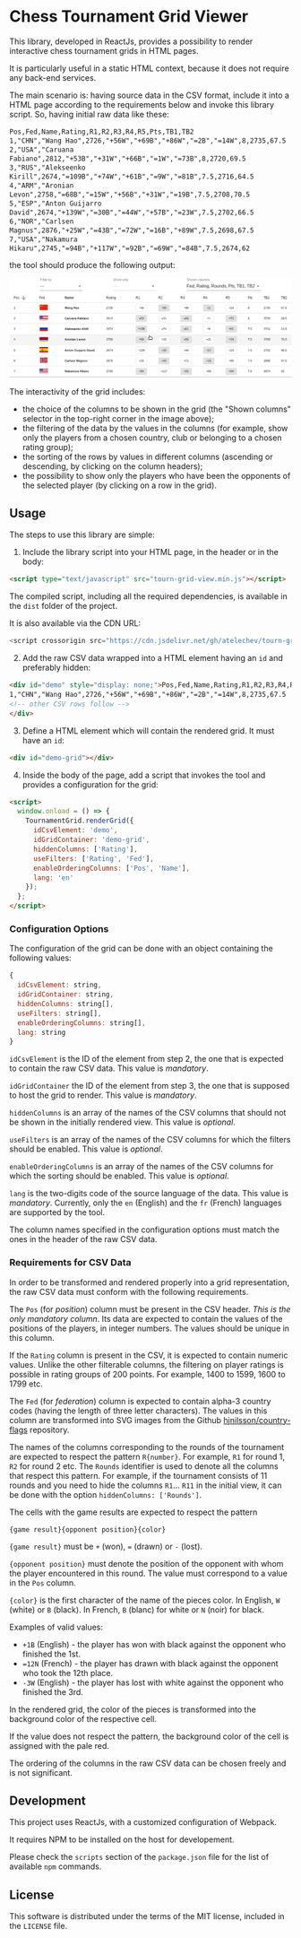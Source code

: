 # Chess Tournament Grid Viewer

This library, developed in ReactJs, provides a possibility to render interactive chess tournament grids in HTML pages.

It is particularly useful in a static HTML context, because it does not require any back-end services.

The main scenario is: having source data in the CSV format, include it into a HTML page according to the requirements below and invoke this library script. So, having initial raw data like these:

```csv
Pos,Fed,Name,Rating,R1,R2,R3,R4,R5,Pts,TB1,TB2
1,"CHN","Wang Hao",2726,"+56W","+69B","+86W","=2B","=14W",8,2735,67.5
2,"USA","Caruana Fabiano",2812,"+53B","+31W","+66B","=1W","=73B",8,2720,69.5
3,"RUS","Alekseenko Kirill",2674,"=109B","+74W","+61B","=9W","=81B",7.5,2716,64.5
4,"ARM","Aronian Levon",2758,"=68B","=15W","+56B","+31W","=19B",7.5,2708,70.5
5,"ESP","Anton Guijarro David",2674,"+139W","=30B","=44W","+57B","=23W",7.5,2702,66.5
6,"NOR","Carlsen Magnus",2876,"+25W","=43B","=72W","=16B","+89W",7.5,2698,67.5
7,"USA","Nakamura Hikaru",2745,"=94B","+117W","=92B","=69W","=84B",7.5,2674,62
```

the tool should produce the following output:

<img src="./doc/images/demo-grid.png" width="600" />

The interactivity of the grid includes:

* the choice of the columns to be shown in the grid (the "Shown columns" selector in the top-right corner in the image above);
* the filtering of the data by the values in the columns (for example, show only the players from a chosen country, club or belonging to a chosen rating group);
* the sorting of the rows by values in different columns (ascending or descending, by clicking on the column headers);
* the possibility to show only the players who have been the opponents of the selected player (by clicking on a row in the grid).

## Usage

The steps to use this library are simple:

1. Include the library script into your HTML page, in the header or in the body:

```html
<script type="text/javascript" src="tourn-grid-view.min.js"></script>
```

The compiled script, including all the required dependencies, is available in the `dist` folder of the project.

It is also available via the CDN URL: 

```javascript
<script crossorigin src="https://cdn.jsdelivr.net/gh/atelechev/tourn-grid-view@latest/dist/tourn-grid-view.min.js"></script>
```


2. Add the raw CSV data wrapped into a HTML element having an `id` and preferably hidden:

```html
<div id="demo" style="display: none;">Pos,Fed,Name,Rating,R1,R2,R3,R4,R5,Pts,TB1,TB2
1,"CHN","Wang Hao",2726,"+56W","+69B","+86W","=2B","=14W",8,2735,67.5
<!-- other CSV rows follow -->
</div>
```

3. Define a HTML element which will contain the rendered grid. It must have an `id`:

```html
<div id="demo-grid"></div>
```

4. Inside the body of the page, add a script that invokes the tool and provides a configuration for the grid:

```html
<script>
  window.onload = () => {
    TournamentGrid.renderGrid({
      idCsvElement: 'demo',
      idGridContainer: 'demo-grid',
      hiddenColumns: ['Rating'],
      useFilters: ['Rating', 'Fed'],
      enableOrderingColumns: ['Pos', 'Name'],
      lang: 'en'
    });
  };
</script>
```

### Configuration Options

The configuration of the grid can be done with an object containing the following values:

```javascript
{
  idCsvElement: string,
  idGridContainer: string,
  hiddenColumns: string[],
  useFilters: string[],
  enableOrderingColumns: string[],
  lang: string
}
```

`idCsvElement` is the ID of the element from step 2, the one that is expected to contain the raw CSV data. This value is _mandatory_.

`idGridContainer` the ID of the element from step 3, the one that is supposed to host the grid to render. This value is _mandatory_.

`hiddenColumns` is an array of the names of the CSV columns that should not be shown in the initially rendered view. This value is _optional_.

`useFilters` is an array of the names of the CSV columns for which the filters should be enabled. This value is _optional_.

`enableOrderingColumns` is an array of the names of the CSV columns for which the sorting should be enabled. This value is _optional_.

`lang` is the two-digits code of the source language of the data. This value is _mandatory_. Currently, only the `en` (English) and the `fr` (French) languages are supported by the tool.

The column names specified in the configuration options must match the ones in the header of the raw CSV data.

### Requirements for CSV Data

In order to be transformed and rendered properly into a grid representation, the raw CSV data must conform with the following requirements.

The `Pos` (for _position_) column must be present in the CSV header. _This is the only mandatory column_. Its data are expected to contain the values of the positions of the players, in integer numbers. The values should be unique in this column.

If the `Rating` column is present in the CSV, it is expected to contain numeric values. Unlike the other filterable columns, the filtering on player ratings is possible in rating groups of 200 points. For example, 1400 to 1599, 1600 to 1799 etc.

The `Fed` (for _federation_) column is expected to contain alpha-3 country codes (having the length of three letter characters). The values in this column are transformed into SVG images from the Github [hjnilsson/country-flags](https://github.com/hjnilsson/country-flags) repository.

The names of the columns corresponding to the rounds of the tournament are expected to respect the pattern `R{number}`. For example, `R1` for round 1, `R2` for round 2 etc. The `Rounds` identifier is used to denote all the columns that respect this pattern. For example, if the tournament consists of 11 rounds and you need to hide the columns `R1`... `R11` in the initial view, it can be done with the option `hiddenColumns: ['Rounds']`.

The cells with the game results are expected to respect the pattern

    {game result}{opponent position}{color}

`{game result}` must be `+` (won), `=` (drawn) or `-` (lost).

`{opponent position}` must denote the position of the opponent with whom the player encountered in this round. The value must correspond to a value in the `Pos` column.

`{color}` is the first character of the name of the pieces color. In English, `W` (white) or `B` (black). In French, `B` (blanc) for white or `N` (noir) for black.

Examples of valid values:

* `+1B` (English) - the player has won with black against the opponent who finished the 1st.
* `=12N` (French) - the player has drawn with black against the opponent who took the 12th place.
* `-3W` (English) - the player has lost with white against the opponent who finished the 3rd.

In the rendered grid, the color of the pieces is transformed into the background color of the respective cell.

If the value does not respect the pattern, the background color of the cell is assigned with the pale red.

The ordering of the columns in the raw CSV data can be chosen freely and is not significant.

## Development

This project uses ReactJs, with a customized configuration of Webpack.

It requires NPM to be installed on the host for developement.

Please check the `scripts` section of the `package.json` file for the list of available `npm` commands.

## License

This software is distributed under the terms of the MIT license, included in the `LICENSE` file.
